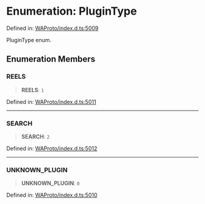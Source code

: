 # Enumeration: PluginType

Defined in: [WAProto/index.d.ts:5009](https://github.com/Fokusdotid/Baileys/blob/d7495b24bcd136e35724329fba661cfcc0bc8eed/WAProto/index.d.ts#L5009)

PluginType enum.

## Enumeration Members

### REELS

> **REELS**: `1`

Defined in: [WAProto/index.d.ts:5011](https://github.com/Fokusdotid/Baileys/blob/d7495b24bcd136e35724329fba661cfcc0bc8eed/WAProto/index.d.ts#L5011)

***

### SEARCH

> **SEARCH**: `2`

Defined in: [WAProto/index.d.ts:5012](https://github.com/Fokusdotid/Baileys/blob/d7495b24bcd136e35724329fba661cfcc0bc8eed/WAProto/index.d.ts#L5012)

***

### UNKNOWN\_PLUGIN

> **UNKNOWN\_PLUGIN**: `0`

Defined in: [WAProto/index.d.ts:5010](https://github.com/Fokusdotid/Baileys/blob/d7495b24bcd136e35724329fba661cfcc0bc8eed/WAProto/index.d.ts#L5010)
